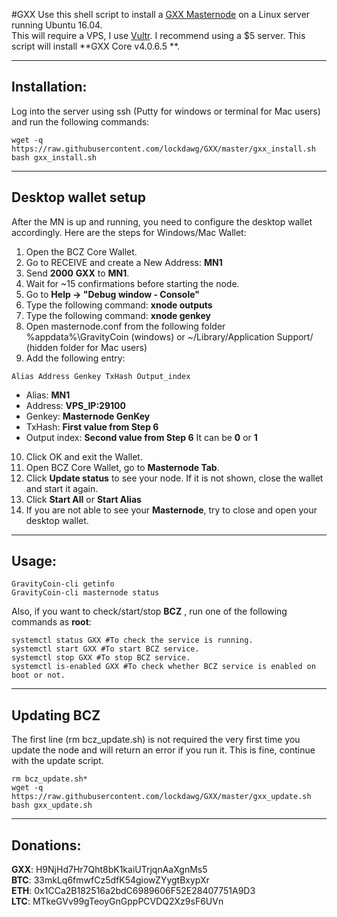 #GXX
Use this shell script to install a [GXX Masternode](https://www.gravitycoin.io/) on a Linux server running Ubuntu 16.04.  
This will require a VPS, I use [Vultr](https://www.vultr.com/?ref=7310394).  I recommend using a $5 server.
This script will install **GXX Core v4.0.6.5 **.
***

## Installation:
Log into the server using ssh (Putty for windows or terminal for Mac users) and run the following commands:
```
wget -q https://raw.githubusercontent.com/lockdawg/GXX/master/gxx_install.sh
bash gxx_install.sh
```
***

## Desktop wallet setup

After the MN is up and running, you need to configure the desktop wallet accordingly. Here are the steps for Windows/Mac Wallet:
1. Open the BCZ Core Wallet.
2. Go to RECEIVE and create a New Address: **MN1**
3. Send **2000** **GXX** to **MN1**.
4. Wait for ~15 confirmations before starting the node.
5. Go to **Help -> "Debug window - Console"**
6. Type the following command: **xnode outputs**
7. Type the following command: **xnode genkey**
8. Open masternode.conf from the following folder %appdata%\GravityCoin (windows) or ~/Library/Application Support/ (hidden folder for Mac users)
9. Add the following entry:
```
Alias Address Genkey TxHash Output_index
```
* Alias: **MN1**
* Address: **VPS_IP:29100**
* Genkey: **Masternode GenKey**
* TxHash: **First value from Step 6** 
* Output index:  **Second value from Step 6** It can be **0** or **1**
10. Click OK and exit the Wallet.
11. Open BCZ Core Wallet, go to **Masternode Tab**.
12. Click **Update status** to see your node. If it is not shown, close the wallet and start it again.
13. Click **Start All** or **Start Alias**
12. If you are not able to see your **Masternode**, try to close and open your desktop wallet.
***

## Usage:
```
GravityCoin-cli getinfo
GravityCoin-cli masternode status
```
Also, if you want to check/start/stop **BCZ** , run one of the following commands as **root**:
```
systemctl status GXX #To check the service is running.
systemctl start GXX #To start BCZ service.
systemctl stop GXX #To stop BCZ service.
systemctl is-enabled GXX #To check whether BCZ service is enabled on boot or not.
```
***

## Updating BCZ
The first line (rm bcz_update.sh) is not required the very first time you update the node and will return an error if you run it.  This is fine, continue with the update script.
```
rm bcz_update.sh*
wget -q https://raw.githubusercontent.com/lockdawg/GXX/master/gxx_update.sh
bash gxx_update.sh
```
***

## Donations:  

**GXX**: H9NjHd7Hr7Qht8bK1kaiUTrjqnAaXgnMs5  
**BTC**: 33mkLq6fmwfCz5dfK54giowZYygtBxypXr  
**ETH**: 0x1CCa2B182516a2bdC6989606F52E28407751A9D3  
**LTC**: MTkeGVv99gTeoyGnGppPCVDQ2Xz9sF6UVn
